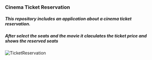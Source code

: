 ### Cinema Ticket Reservation
##### This repository includes an application about a cinema ticket reservation.
##### After select the seats  and the movie it claculates the ticket price and shows the reserved seats

![TicketReservation]("./img/cinemaReservation.png")